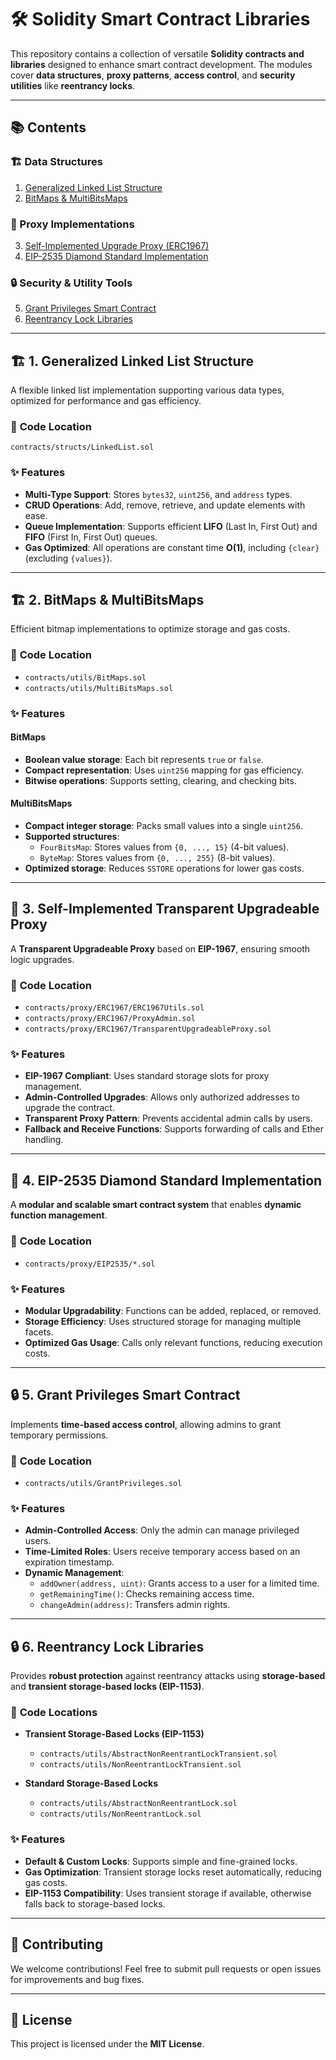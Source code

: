 # 🛠 Solidity Smart Contract Libraries

This repository contains a collection of versatile **Solidity contracts and libraries** designed to enhance smart contract development. The modules cover **data structures**, **proxy patterns**, **access control**, and **security utilities** like **reentrancy locks**.

---

## 📚 Contents

### 🏗 Data Structures
1. [Generalized Linked List Structure](#1-generalized-linked-list-structure)
2. [BitMaps & MultiBitsMaps](#2-bitmaps--multibitsmaps)

### 🔄 Proxy Implementations
3. [Self-Implemented Upgrade Proxy (ERC1967)](#3-self-implemented-upgrade-proxy-erc1967)
4. [EIP-2535 Diamond Standard Implementation](#4-eip-2535-diamond-standard-implementation)

### 🔒 Security & Utility Tools
5. [Grant Privileges Smart Contract](#5-grant-privileges-smart-contract)
6. [Reentrancy Lock Libraries](#6-reentrancy-lock-libraries)

---

## 🏗 1. Generalized Linked List Structure

A flexible linked list implementation supporting various data types, optimized for performance and gas efficiency.

### 📄 **Code Location**  
`contracts/structs/LinkedList.sol`

### ✨ **Features**

- **Multi-Type Support**: Stores `bytes32`, `uint256`, and `address` types.
- **CRUD Operations**: Add, remove, retrieve, and update elements with ease.
- **Queue Implementation**: Supports efficient **LIFO** (Last In, First Out) and **FIFO** (First In, First Out) queues.
- **Gas Optimized**: All operations are constant time **O(1)**, including `{clear}` (excluding `{values}`).

---

## 🏗 2. BitMaps & MultiBitsMaps

Efficient bitmap implementations to optimize storage and gas costs.

### 📄 **Code Location**
- `contracts/utils/BitMaps.sol`
- `contracts/utils/MultiBitsMaps.sol`

### ✨ **Features**

#### **BitMaps**
- **Boolean value storage**: Each bit represents `true` or `false`.
- **Compact representation**: Uses `uint256` mapping for gas efficiency.
- **Bitwise operations**: Supports setting, clearing, and checking bits.

#### **MultiBitsMaps**
- **Compact integer storage**: Packs small values into a single `uint256`.
- **Supported structures**:
  - `FourBitsMap`: Stores values from `{0, ..., 15}` (4-bit values).
  - `ByteMap`: Stores values from `{0, ..., 255}` (8-bit values).
- **Optimized storage**: Reduces `SSTORE` operations for lower gas costs.

---

## 🔄 3. Self-Implemented Transparent Upgradeable Proxy

A **Transparent Upgradeable Proxy** based on **EIP-1967**, ensuring smooth logic upgrades.

### 📄 **Code Location**
- `contracts/proxy/ERC1967/ERC1967Utils.sol`
- `contracts/proxy/ERC1967/ProxyAdmin.sol`
- `contracts/proxy/ERC1967/TransparentUpgradeableProxy.sol`

### ✨ **Features**

- **EIP-1967 Compliant**: Uses standard storage slots for proxy management.
- **Admin-Controlled Upgrades**: Allows only authorized addresses to upgrade the contract.
- **Transparent Proxy Pattern**: Prevents accidental admin calls by users.
- **Fallback and Receive Functions**: Supports forwarding of calls and Ether handling.

---

## 🔄 4. EIP-2535 Diamond Standard Implementation

A **modular and scalable smart contract system** that enables **dynamic function management**.

### 📄 **Code Location**
- `contracts/proxy/EIP2535/*.sol`

### ✨ **Features**

- **Modular Upgradability**: Functions can be added, replaced, or removed.
- **Storage Efficiency**: Uses structured storage for managing multiple facets.
- **Optimized Gas Usage**: Calls only relevant functions, reducing execution costs.

---

## 🔒 5. Grant Privileges Smart Contract

Implements **time-based access control**, allowing admins to grant temporary permissions.

### 📄 **Code Location**
- `contracts/utils/GrantPrivileges.sol`

### ✨ **Features**

- **Admin-Controlled Access**: Only the admin can manage privileged users.
- **Time-Limited Roles**: Users receive temporary access based on an expiration timestamp.
- **Dynamic Management**:
  - `addOwner(address, uint)`: Grants access to a user for a limited time.
  - `getRemainingTime()`: Checks remaining access time.
  - `changeAdmin(address)`: Transfers admin rights.

---

## 🔒 6. Reentrancy Lock Libraries

Provides **robust protection** against reentrancy attacks using **storage-based** and **transient storage-based locks (EIP-1153)**.

### 📄 **Code Locations**

- **Transient Storage-Based Locks (EIP-1153)**  
  - `contracts/utils/AbstractNonReentrantLockTransient.sol`
  - `contracts/utils/NonReentrantLockTransient.sol`

- **Standard Storage-Based Locks**  
  - `contracts/utils/AbstractNonReentrantLock.sol`
  - `contracts/utils/NonReentrantLock.sol`

### ✨ **Features**

- **Default & Custom Locks**: Supports simple and fine-grained locks.
- **Gas Optimization**: Transient storage locks reset automatically, reducing gas costs.
- **EIP-1153 Compatibility**: Uses transient storage if available, otherwise falls back to storage-based locks.

---

## 🚀 Contributing

We welcome contributions! Feel free to submit pull requests or open issues for improvements and bug fixes.

---

## 📜 License

This project is licensed under the **MIT License**.

